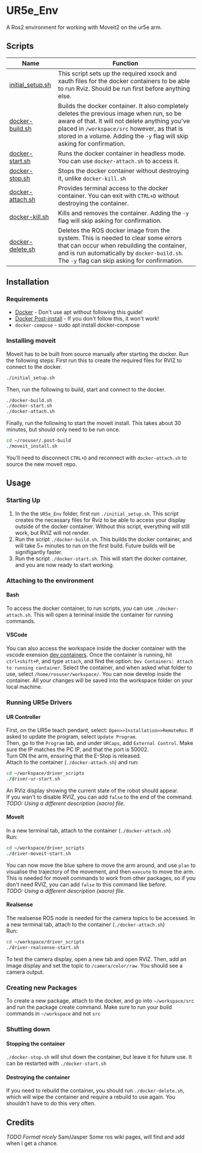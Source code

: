 # UR5e_Env

A Ros2 environment for working with Moveit2 on the ur5e arm.

## Scripts

|Name|Function|
|-|-|
|[initial_setup.sh](https://github.com/Kibibibit/UR5e_Env/blob/main/initial_setup.sh)| This script sets up the required xsock and xauth files for the docker containers to be able to run Rviz. Should be run first before anything else. |
|[docker-build.sh](https://github.com/Kibibibit/UR5e_Env/blob/main/docker-build.sh)| Builds the docker container. It also completely deletes the previous image when run, so be aware of that. It will not delete anything you've placed in `/workspace/src` however, as that is stored in a volume. Adding the `-y` flag will skip asking for confirmation.|
|[docker-start.sh](https://github.com/Kibibibit/UR5e_Env/blob/main/docker-start.sh)| Runs the docker container in headless mode. You can use `docker-attach.sh` to access it. |
|[docker-stop.sh](https://github.com/Kibibibit/UR5e_Env/blob/main/docker-stop.sh)| Stops the docker container without destroying it, unlike `docker-kill.sh` |
|[docker-attach.sh](https://github.com/Kibibibit/UR5e_Env/blob/main/docker-attach.sh)| Provides terminal access to the docker container. You can exit with `CTRL+D` without destroying the container. |
|[docker-kill.sh](https://github.com/Kibibibit/UR5e_Env/blob/main/docker-kill.sh)| Kills and removes the container. Adding the `-y` flag will skip asking for confirmation.|
|[docker-delete.sh](https://github.com/Kibibibit/UR5e_Env/blob/main/docker-delete.sh)| Deletes the ROS docker image from the system. This is needed to clear some errors that can occur when rebuilding the container, and is run automatically by `docker-build.sh`. The `-y` flag can skip asking for confirmation.|

## Installation
### Requirements
- [Docker](https://docs.docker.com/engine/install/ubuntu/) - Don't use apt without following this guide!
- [Docker Post-install](https://docs.docker.com/engine/install/linux-postinstall/) - If you don't follow this, it won't work!
- `docker-compose` - sudo apt install docker-compose

### Installing moveit
Moveit has to be built from source manually after starting the docker. Run the following steps:
First run this to create the required files for RVIZ to connect to the docker.
```bash
./initial_setup.sh
``` 
Then, run the following to build, start and connect to the docker.
```bash
./docker-build.sh
./docker-start.sh
./docker-attach.sh
```
Finally, run the following to start the moveit install. This takes about 30 minutes, but should only need to be run once.
```bash
cd ~/rosuser/.post-build
./moveit_install.sh
```
You'll need to disconnect `CTRL+D` and reconnect with `docker-attach.sh` to source the new moveit repo. 


## Usage

### Starting Up
1. In the the `UR5e_Env` folder, first run `./initial_setup.sh`. This script creates the necassary files for Rviz to be able to access your display outside of the docker container. Without this script, everything will still work, but RVIZ will not render.
2. Run the script `./docker-build.sh`. This builds the docker container, and will take 5+ minutes to run on the first build. Future builds will be signifigantly faster.
3. Run the script `./docker-start.sh`. This will start the docker container, and you are now ready to start working.

### Attaching to the environment
#### Bash
To access the docker container, to run scripts, you can use `./docker-attach.sh`. This will open a terminal inside the container for running commands.
#### VSCode
You can also access the workspace inside the docker container with the vscode exension [dev containers](https://marketplace.visualstudio.com/items?itemName=ms-vscode-remote.remote-containers). Once the container is running, hit `ctrl+shift+P`, and type `attach`, and find the option: `Dev Containers: Attach to running container`. Select the container, and when asked what folder to use, select `/home/rosuser/workspace/`. You can now develop inside the container. All your changes will be saved into the workspace folder on your local machine.

### Running UR5e Drivers
#### UR Controller
First, on the UR5e teach pendant, select: `Open>>Installation>>RemoteRos`. If asked to update the program, select `Update Program`.<br/>
Then, go to the `Program` tab, and under `URCaps`, add `External Control`. Make sure the IP matches the PC IP, and that the port is 50002.<br/>
Turn ON the arm, ensuring that the E-Stop is released.<br/>
Attach to the container (`./docker-attach.sh`) and run:
```sh
cd ~/workspace/driver_scripts 
./driver-ur-start.sh 
```
An RViz display showing the current state of the robot should appear.<br/>
If you wan't to disable RVIZ, you can add `false` to the end of the command.<br/> 
*TODO: Using a different description (xacro) file.*
#### MoveIt
In a new terminal tab, attach to the container (`./docker-attach.sh`) <br/>
Run:
```sh
cd ~/workspace/driver_scripts 
./driver-moveit-start.sh 
```
You can now move the blue sphere to move the arm around, and use `plan` to visualise the trajectory of the movement, and then `execute` to move the arm. <br/>
This is needed for moveit commands to work from other packages, so if you don't need RVIZ, you can add `false` to this command like before. <br/>
*TODO: Using a different description (xacro) file.*

#### Realsense
The realsense ROS node is needed for the camera topics to be accessed.
In a new terminal tab, attach to the container (`./docker-attach.sh`) <br/>
Run:
```sh
cd ~/workspace/driver_scripts 
./driver-realsense-start.sh 
```
To test the camera display, open a new tab and open RVIZ. Then, add an Image display and set the topic to `/camera/color/raw`. You should see a camera output.

### Creating new Packages
To create a new package, attach to the docker, and go into `~/workspace/src` and run the package create command. Make sure to run your build commands in `~/workspace` and not `src`

### Shutting down
#### Stopping the container
`./docker-stop.sh` will shut down the container, but leave it for future use. It can be restarted with `./docker-start.sh`
#### Destroying the container
If you need to rebuild the container, you should run `./docker-delete.sh`, which will wipe the container and require a rebuild to use again. You shouldn't have to do this very often.


## Credits
*TODO Format nicely*
Sam/Jasper
Some ros wiki pages, will find and add when I get a chance.
